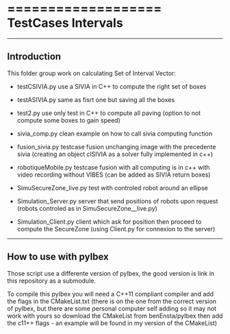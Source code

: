 ===================
TestCases Intervals
===================


------------
Introduction
------------

This folder group work on calculating Set of Interval Vector:

 - testCSIVIA.py use a SIVIA in C++ to compute the right set of boxes

 - testASIVIA.py same as fisrt one but saving all the boxes

 - test2.py use only test in C++ to compute all paving (option to not compute some boxes to gain speed)

 - sivia_comp.py clean example on how to call sivia computing function

 - fusion_sivia.py testcase fusion unchanging image with the precedente sivia (creating an object clSIVIA as a solver fully implemented in c++)

 - robotiqueMobile.py testcase fusion with all computing is in c++ with video recording without VIBES (can be added as SIVIA return boxes)

 - SimuSecureZone_live.py test with controled robot around an ellipse

 - Simulation_Server.py server that send positions of robots upon request (robots controled as in SimuSecureZone__live.py)

 - Simulation_Client.py client which ask for position then proceed to compute the SecureZone (using Client.py for connexion to the server)


----------------------
How to use with pyIbex
----------------------

Those script use a differente version of pyIbex,
the good version is link in this repository as a submodule.

To compile this pyIbex you will need a C++11 compliant compiler
and add the flags in the CMakeList.txt (there is on the one from the correct version 
of pyIbex, but there are some personal computer self adding so it may not work with yours
so download the CMakeList from benEnsta/pyIbex then add the c11++ flags - an example will be found in my version of the CMakeList)

 
